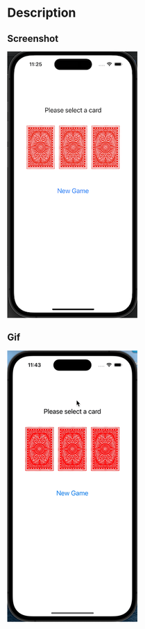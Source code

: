 # Description

## Screenshot

![home screen](Assets/homescreen.png)

## Gif

![three-card-monte-app](Assets/three-card-monte-app.gif)
